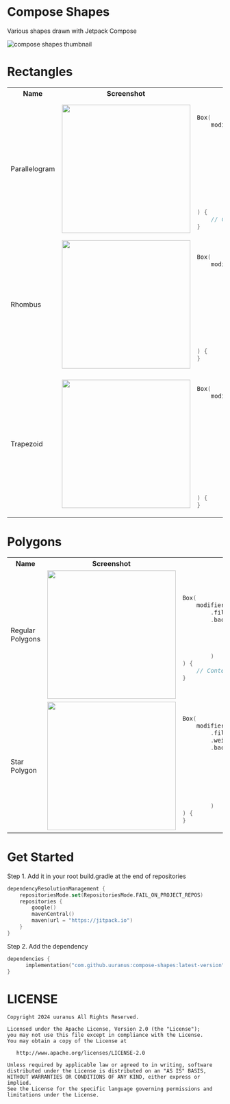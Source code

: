 # Compose Shapes
Various shapes drawn with Jetpack Compose

![compose shapes thumbnail](https://github.com/uuranus/compose-shapes/assets/72340294/56357d3c-ad0a-4f15-94b0-f6ca07cc0082)
# Rectangles

<table>

  <th>Name</th>
  <th>Screenshot</th>
  <th>Code</th>

  <tr>
    <td>Parallelogram</td>
    <td><img src = "https://github.com/user-attachments/assets/5c445573-09b1-4050-bfdf-15917061944c" width = "300"></td>
<td>

```kotlin

Box(
    modifier = Modifier
        .fillMaxWidth()
        .background(
            Color.Gray,
	    shape = ParallelogramShape(
	        skewed = 0.3f,
    		topStart = 24.dp,
   	 	bottomEnd = 24.dp,
    		topEnd = 12.dp,
    		bottomStart = 12.dp
	    )
        )
) {
    // Content goes here
}

```
</td>
  </tr>

<tr>
    <td>Rhombus</td>
    <td><img src = "https://github.com/user-attachments/assets/23fe6611-de19-4318-9030-fb1ced2abc0f" width = "300"></td>
<td>

```kotlin

Box(
    modifier = Modifier
        .fillMaxSize()
        .weight(0.5f)
        .background(
            Color.Gray,
            shape = RhombusShape(
                top = 24.dp,
                start = 12.dp,
                end = 12.dp,
                bottom = 24.dp
            )
        )
) {
}

```

</td>
  </tr>

  <tr>
    <td>Trapezoid</td>
    <td><img src = "https://github.com/user-attachments/assets/9f7b62ef-fe0c-4cae-a715-53417e1bf697" width = "300"></td>
<td>

```kotlin

Box(
    modifier = Modifier
        .fillMaxSize()
        .weight(0.5f)
        .background(
            Color.Gray,
            shape = TrapezoidShape(
                startSkewed = 0.2f,
                endSkewed = 0.4f,
                topStart = 12.dp,
                topEnd = 12.dp,
                bottomStart = 12.dp,
                bottomEnd = 12.dp
            )
        )
) {
}

```

</td>
  </tr>
</table>


# Polygons

<table>
  <th>Name</th>
  <th>Screenshot</th>
  <th>Code</th>

  <tr>
    <td>Regular Polygons</td>
    <td><img src = "https://github.com/uuranus/compose-shapes/assets/72340294/99d054ab-d0f9-4040-8847-0e2fbf0b06ae" width = "300"></td>
<td>
      
```kotlin

Box(
    modifier = Modifier
        .fillMaxWidth()
        .background(
            color = Color.Gray,
            shape = PolygonShape(
                numOfPoints = numOfPoints.toInt()
            )
        )
) {
    // Content goes here
}

```
</td>

</tr>
<tr>
    <td>Star Polygon</td>
    <td><img src = "https://github.com/user-attachments/assets/edc18908-705b-4334-b252-ad0dd6252f1a" width = "300"></td>
<td>

```kotlin

Box(
    modifier = Modifier
        .fillMaxSize()
        .weight(0.5f)
        .background(
            Color.Gray,
            shape = StarPolygonShape(
                numOfPoints = 5,
                innerRadiusRatio = 0.5f,
                outerCornerSize = 24.dp,
                innerCornerSize = 12.dp
            )
        )
) {
}

```
</td>

</tr>
</table>


# Get Started
Step 1. Add it in your root build.gradle at the end of repositories
```kotlin
dependencyResolutionManagement {
    repositoriesMode.set(RepositoriesMode.FAIL_ON_PROJECT_REPOS)
    repositories {
        google()
        mavenCentral()
        maven(url = "https://jitpack.io")
    }
}
```

Step 2. Add the dependency
```kotlin
dependencies {
	  implementation("com.github.uuranus:compose-shapes:latest-version")
}
```


# LICENSE
```
Copyright 2024 uuranus All Rights Reserved.

Licensed under the Apache License, Version 2.0 (the "License");
you may not use this file except in compliance with the License.
You may obtain a copy of the License at

   http://www.apache.org/licenses/LICENSE-2.0

Unless required by applicable law or agreed to in writing, software
distributed under the License is distributed on an "AS IS" BASIS,
WITHOUT WARRANTIES OR CONDITIONS OF ANY KIND, either express or implied.
See the License for the specific language governing permissions and
limitations under the License.
```
